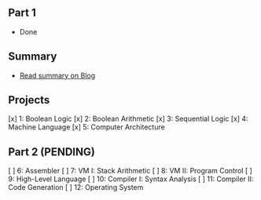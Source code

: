## Part 1
  - Done

## Summary
  - [Read summary on Blog](https://ranjitsaini.net/nand-to-tetris-par-1/)

## Projects
[x] 1: Boolean Logic
[x] 2: Boolean Arithmetic
[x] 3: Sequential Logic
[x] 4: Machine Language
[x] 5: Computer Architecture

## Part 2 (PENDING)
[ ] 6: Assembler
[ ] 7: VM I: Stack Arithmetic
[ ] 8: VM II: Program Control
[ ] 9: High-Level Language
[ ] 10: Compiler I: Syntax Analysis
[ ] 11: Compiler II: Code Generation
[ ] 12: Operating System